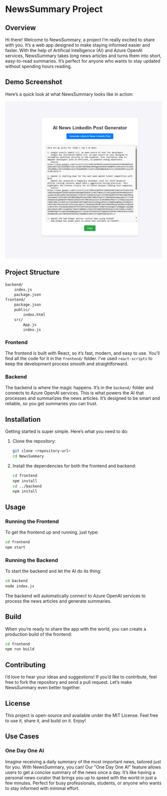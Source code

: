 # NewsSummary Project

## Overview
Hi there! Welcome to NewsSummary, a project I’m really excited to share with you. It’s a web app designed to make staying informed easier and faster. With the help of Artificial Intelligence (AI) and Azure OpenAI services, NewsSummary takes long news articles and turns them into short, easy-to-read summaries. It’s perfect for anyone who wants to stay updated without spending hours reading.


## Demo Screenshot

Here’s a quick look at what NewsSummary looks like in action:

![NewsSummary Screenshot](sample.png)

## Project Structure
```
backend/
    index.js
    package.json
frontend/
    package.json
    public/
        index.html
    src/
        App.js
        index.js
```

### Frontend
The frontend is built with React, so it’s fast, modern, and easy to use. You’ll find all the code for it in the `frontend/` folder. I’ve used `react-scripts` to keep the development process smooth and straightforward.

### Backend
The backend is where the magic happens. It’s in the `backend/` folder and connects to Azure OpenAI services. This is what powers the AI that processes and summarizes the news articles. It’s designed to be smart and reliable, so you get summaries you can trust.

## Installation
Getting started is super simple. Here’s what you need to do:

1. Clone the repository:
   ```bash
   git clone <repository-url>
   cd NewsSummary
   ```

2. Install the dependencies for both the frontend and backend:
   ```bash
   cd frontend
   npm install
   cd ../backend
   npm install
   ```

## Usage

### Running the Frontend
To get the frontend up and running, just type:
```bash
cd frontend
npm start
```

### Running the Backend
To start the backend and let the AI do its thing:
```bash
cd backend
node index.js
```

The backend will automatically connect to Azure OpenAI services to process the news articles and generate summaries.

## Build
When you’re ready to share the app with the world, you can create a production build of the frontend:
```bash
cd frontend
npm run build
```

## Contributing
I’d love to hear your ideas and suggestions! If you’d like to contribute, feel free to fork the repository and send a pull request. Let’s make NewsSummary even better together.

## License
This project is open-source and available under the MIT License. Feel free to use it, share it, and build on it. Enjoy!

## Use Cases

### One Day One AI
Imagine receiving a daily summary of the most important news, tailored just for you. With NewsSummary, you can! Our "One Day One AI" feature allows users to get a concise summary of the news once a day. It’s like having a personal news curator that brings you up to speed with the world in just a few minutes. Perfect for busy professionals, students, or anyone who wants to stay informed with minimal effort.
